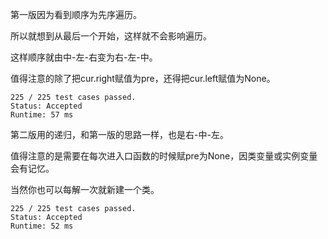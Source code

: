第一版因为看到顺序为先序遍历。

所以就想到从最后一个开始，这样就不会影响遍历。

这样顺序就由中-左-右变为右-左-中。

值得注意的除了把cur.right赋值为pre，还得把cur.left赋值为None。

```
225 / 225 test cases passed.
Status: Accepted
Runtime: 57 ms
```

第二版用的递归，和第一版的思路一样，也是右-中-左。

值得注意的是需要在每次进入口函数的时候赋pre为None，因类变量或实例变量会有记忆。

当然你也可以每解一次就新建一个类。


```
225 / 225 test cases passed.
Status: Accepted
Runtime: 52 ms
```
